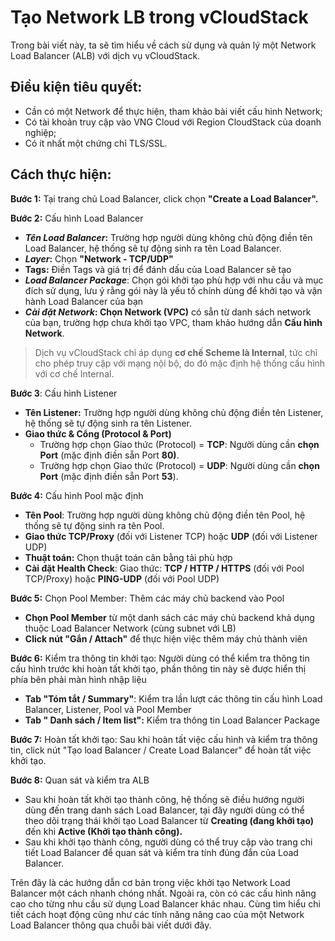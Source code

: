 # Tạo Network LB trong vCloudStack

Trong bài viết này, ta sẽ tìm hiểu về cách sử dụng và quản lý một Network Load Balancer (ALB) với dịch vụ vCloudStack.

## **Điều kiện tiêu quyết:**

* Cần có một Network để thực hiện, tham khảo bài viết cấu hình Network;
* Có tài khoản truy cập vào VNG Cloud với Region CloudStack của doanh nghiệp;
* Có ít nhất một chứng chỉ TLS/SSL.

## **Cách thực hiện:**

**Bước 1:** Tại trang chủ Load Balancer, click chọn **"Create a Load Balancer".**

**Bước 2:** Cấu hình Load Balancer

* _**Tên Load Balancer**_**:** Trường hợp người dùng không chủ động điền tên Load Balancer, hệ thống sẽ tự động sinh ra tên Load Balancer.
* _**Layer**_**:** Chọn **"Network - TCP/UDP"**
* **Tags:** Điền Tags và giá trị để đánh dấu của Load Balancer sẽ tạo
* _**Load Balancer Package**_: Chọn gói khởi tạo phù hợp với nhu cầu và mục đích sử dụng, lưu ý rằng gói này là yếu tố chính dùng để khởi tạo và vận hành Load Balancer của bạn
* _**Cài đặt Network**_**: Chọn Network (VPC)** có sẵn từ danh sách network của bạn, trường hợp chưa khởi tạo VPC, tham khảo hướng dẫn **Cấu hình Network**.

> Dịch vụ vCloudStack chỉ áp dụng **cơ chế Scheme là Internal**, tức chỉ cho phép truy cập với mạng nội bộ, do đó mặc định hệ thống cấu hình với cơ chế Internal.

**Bước 3**: Cấu hình Listener

* **Tên Listener:** Trường hợp người dùng không chủ động điền tên Listener, hệ thống sẽ tự động sinh ra tên Listener.
* **Giao thức & Cổng (Protocol & Port)**
  * Trường hợp chọn Giao thức (Protocol) = **TCP**: Người dùng cần **chọn Port** (mặc định điền sẵn Port **80)**.
  * Trường hợp chọn Giao thức (Protocol) = **UDP**: Người dùng cần **chọn Port** (mặc định điền sẵn Port **53**).

**Bước 4:** Cấu hình Pool mặc định

* **Tên Pool**: Trường hợp người dùng không chủ động điền tên Pool, hệ thống sẽ tự động sinh ra tên Pool.
* **Giao thức TCP/Proxy** (đối với Listener TCP) hoặc **UDP** (đối với Listener UDP)
* **Thuật toán:** Chọn thuật toán cân bằng tải phù hợp
* **Cài đặt Health Check**: Giao thức: **TCP / HTTP / HTTPS** (đối với Pool TCP/Proxy) hoặc **PING-UDP** (đối với Pool UDP)

**Bước 5:** Chọn Pool Member: Thêm các máy chủ backend vào Pool

* **Chọn Pool Member** từ một danh sách các máy chủ backend khả dụng thuộc Load Balancer Network (cùng subnet với LB)
* **Click nút "Gắn / Attach"** để thực hiện việc thêm máy chủ thành viên

**Bước 6:** Kiểm tra thông tin khởi tạo: Người dùng có thể kiểm tra thông tin cấu hình trước khi hoàn tất khởi tạo, phần thông tin này sẽ được hiển thị phía bên phải màn hình nhập liệu

* **Tab "Tóm tắt / Summary"**: Kiểm tra lần lượt các thông tin cấu hình Load Balancer, Listener, Pool và Pool Member
* **Tab " Danh sách / Item list":** Kiểm tra thông tin Load Balancer Package 

**Bước 7:** Hoàn tất khởi tạo: Sau khi hoàn tất việc cấu hình và kiểm tra thông tin, click nút "Tạo load Balancer / Create Load Balancer" để hoàn tất việc khởi tạo.

**Bước 8:** Quan sát và kiểm tra ALB

* Sau khi hoàn tất khởi tạo thành công, hệ thống sẽ điều hướng người dùng đến trang danh sách Load Balancer, tại đây người dùng có thể theo dõi trạng thái khởi tạo Load Balancer từ **Creating (đang khởi tạo)** đến khi **Active (Khởi tạo thành công).**
* Sau khi khởi tạo thành công, người dùng có thể truy cập vào trang chi tiết Load Balancer để quan sát và kiểm tra tính đúng đắn của Load Balancer.

Trên đây là các hướng dẫn cơ bản trong việc khởi tạo Network Load Balancer một cách nhanh chóng nhất. Ngoài ra, còn có các cấu hình nâng cao cho từng nhu cầu sử dụng Load Balancer khác nhau. Cùng tìm hiểu chi tiết cách hoạt động cũng như các tính năng nâng cao của một Network Load Balancer thông qua chuỗi bài viết dưới đây.

